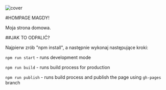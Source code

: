 ![cover](https://cotenfrontend.pl/img/cover.png)

#HOMPAGE MAGDY!

Moja strona domowa. 

##JAK TO ODPALIĆ?

Najpierw zrób "npm install", a następnie wykonaj następujące kroki:



`npm run start` - runs development mode

`npm run build` - runs build process for production

`npm run publish` - runs build process and publish the page using `gh-pages` branch

